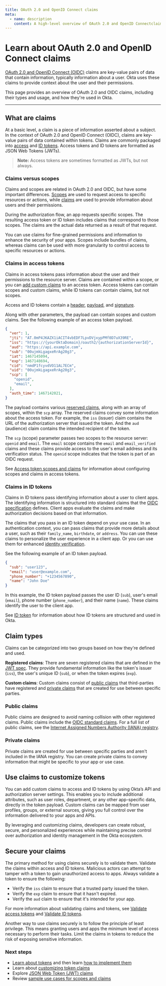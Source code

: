 ```yaml
---
title: OAuth 2.0 and OpenID Connect claims
meta:
  - name: description
    content: A high-level overview of OAuth 2.0 and OpenID Connectclaims.
---
```


# Learn about OAuth 2.0 and OpenID Connect claims

[OAuth 2.0 and OpenID Connect (OIDC)](/docs/concepts/oauth-openid) claims are key-value pairs of data that contain information, typically information about a user. Okta uses these claims to provide context about the user and their permissions.

This page provides an overview of OAuth 2.0 and OIDC claims, including their types and usage, and how they're used in Okta.

---

## What are claims

At a basic level, a claim is a piece of information asserted about a subject. In the context of OAuth 2.0 and OpenID Connect (OIDC), claims are key-value pairs of data contained within tokens. Claims are commonly packaged into [access](https://developer.okta.com/docs/api/openapi/okta-oauth/guides/overview/#access-token) and [ID tokens](https://developer.okta.com/docs/api/openapi/okta-oauth/guides/overview/#id-token). Access tokens and ID tokens are formatted as JSON Web Tokens (JWTs).

> **Note:** Access tokens are sometimes formatted as JWTs, but not always.

### Claims versus scopes

Claims and scopes are related in OAuth 2.0 and OIDC, but have some important differences. [Scopes](https://developer.okta.com/docs/api/openapi/okta-oauth/guides/overview/#scopes) are used to request access to specific resources or actions, while [claims](https://developer.okta.com/docs/api/openapi/okta-oauth/guides/overview/#claims) are used to provide information about users and their permissions.

During the authorization flow, an app requests specific scopes. The resulting access token or ID token includes claims that correspond to those scopes. The claims are the actual data returned as a result of that request.

You can use claims for fine-grained permissions and information to enhance the security of your apps. Scopes include bundles of claims, whereas claims can be used with more granularity to control access to specific resources or actions.

### Claims in access tokens

Claims in access tokens pass information about the user and their permissions to the resource server. Claims are contained within a scope, or you can [add custom claims](/docs/guides/customize-tokens-returned-from-okta/main/) to an access token. Access tokens can contain scopes and custom claims, while ID tokens can contain claims, but not scopes.

Access and ID tokens contain a [header](https://developer.okta.com/docs/api/openapi/okta-oauth/guides/overview/#access-token-header), [payload](https://developer.okta.com/docs/api/openapi/okta-oauth/guides/overview/#access-token-payload), and [signature](https://developer.okta.com/docs/api/openapi/okta-oauth/guides/overview/#access-token-signature).

Along with other parameters, the payload can contain scopes and custom claims. See the following example of an access token payload.

```json
{
  "ver": 1,
  "jti": "AT.0mP4JKAZX1iACIT4vbEDF7LpvDVjxypPMf0D7uX39RE",
  "iss": "https://{yourOktaDomain}/oauth2/{authorizationServerId}",
  "aud": "https://api.example.com",
  "sub": "00ujmkLgagxeRrAg20g3",
  "iat": 1467145094,
  "exp": 1467148694,
  "cid": "nmdP1fcyvdVO11AL7ECm",
  "uid": "00ujmkLgagxeRrAg20g3",
  "scp": [
    "openid",
    "email",
  ],
  "auth_time": 1467142021,
}
```

The payload contains various [reserved claims](https://developer.okta.com/docs/api/openapi/okta-oauth/guides/overview/#reserved-claims-in-the-payload-section), along with an array of scopes, within the `scp` array. The reserved claims convey some information about the access token. For example, the `iss` (issuer) claim contains the URL of the authorization server that issued the token. And the `aud` (audience) claim contains the intended recipient of the token.

The `scp` (scope) parameter passes two scopes to the resource server: `openid` and `email`. The `email` scope contains the `email` and `email_verified` claims and these claims provide access to the user's email address and its verification status. The `openid` scope indicates that the token is part of an OIDC request.

See [Access token scopes and claims](https://developer.okta.com/docs/api/openapi/okta-oauth/guides/overview/#access-token-scopes-and-claims) for information about configuring scopes and claims in access tokens.

### Claims in ID tokens

Claims in ID tokens pass identifying information about a user to client apps. The identifying information is structured into standard claims that the [OIDC specification](https://openid.net/specs/openid-connect-core-1_0.html#StandardClaims) defines. Client apps evaluate the claims and make authorization decisions based on that information.

The claims that you pass in an ID token depend on your use case. In an authentication context, you can pass claims that provide more details about a user, such as their `family_name`, `birthdate`, or `address`. You can use these claims to personalize the user experience in a client app. Or you can use them for enhanced [identity verification](/docs/guides/idv-integration/main/#supported-oidc-claims).

See the following example of an ID token payload.

```json
{
  "sub": "user123",
  "email": "user@example.com",
  "phone_number": "+1234567890",
  "name": "John Doe"
}
```

In this example, the ID token payload passes the user ID (`sub`), user's email (`email`), phone number (`phone_number`), and their name (`name`). These claims identify the user to the client app.

See [ID token](https://developer.okta.com/docs/api/openapi/okta-oauth/guides/overview/#id-token) for information about how ID tokens are structured and used in Okta.

## Claim types

Claims can be categorized into two groups based on how they're defined and used.

**Registered claims**: There are seven registered claims that are defined in the [JWT spec](https://datatracker.ietf.org/doc/html/rfc7519#section-4.1). They provide fundamental information like the token's issuer (`iss`), the user's unique ID (`sub`), or when the token expires (`exp`).

**Custom claims**: Custom claims consist of [public claims](#public-claims) that third-parties have registered and [private claims](#private-claims) that are created for use between specific parties.

### Public claims

Public claims are designed to avoid naming collision with other registered claims. Public claims include the [OIDC standard claims](https://openid.net/specs/openid-connect-core-1_0.html#StandardClaims). For a full list of public claims, see the [Internet Assigned Numbers Authority (IANA) registry](https://www.iana.org/assignments/jwt/jwt.xhtml).

### Private claims

Private claims are created for use between specific parties and aren't included in the IANA registry. You can create private claims to convey information that might be specific to your app or use case.

## Use claims to customize tokens

You can add custom claims to access and ID tokens by using Okta’s API and authorization server settings. This enables you to include additional attributes, such as user roles, department, or any other app-specific data, directly in the token payload. Custom claims can be mapped from user profiles, groups, or external sources, giving you full control over the information delivered to your apps and APIs.

By leveraging and customizing claims, developers can create robust, secure, and personalized experiences while maintaining precise control over authorization and identity management in the Okta ecosystem.

## Secure your claims

The primary method for using claims securely is to validate them. Validate the claims within access and ID tokens. Malicious actors can attempt to tamper with a token to gain unauthorized access to apps. Always validate a token to ensure the following:

* Verify the `iss` claim to ensure that a trusted party issued the token.
* Verify the `exp` claim to ensure that it hasn't expired.
* Verify the `aud` claim to ensure that it's intended for your app.

For more information about validating claims and tokens, see [Validate access tokens](/docs/guides/validate-access-tokens/dotnet/main/) and [Validate ID tokens](/docs/guides/validate-id-tokens/main/).

Another way to use claims securely is to follow the principle of least privilege. This means granting users and apps the minimum level of access necessary to perform their tasks. Limit the claims in tokens to reduce the risk of exposing sensitive information.

### Next steps

* [Learn about tokens](/docs/concepts/token-lifecycles/#token-types) and then learn [how to implement them](/docs/guides/tokens/)
* Learn about [customizing token claims](/docs/guides/customize-tokens-groups-claim/main/)
* Explore [JSON Web Token (JWT) claims](https://auth0.com/docs/secure/tokens/json-web-tokens/json-web-token-claims)
* Review [sample use cases for scopes and claims](https://auth0.com/docs/get-started/apis/scopes/sample-use-cases-scopes-and-claims)
